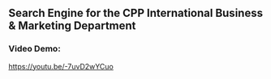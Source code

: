 ## Search Engine for the CPP International Business & Marketing Department
### Video Demo:
https://youtu.be/-7uvD2wYCuo
